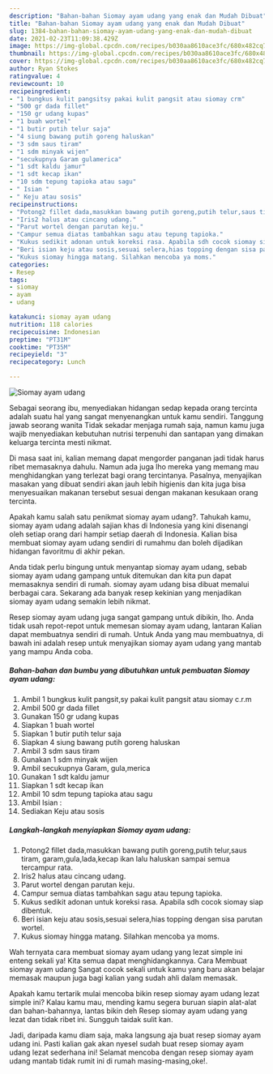 ```yaml
---
description: "Bahan-bahan Siomay ayam udang yang enak dan Mudah Dibuat"
title: "Bahan-bahan Siomay ayam udang yang enak dan Mudah Dibuat"
slug: 1384-bahan-bahan-siomay-ayam-udang-yang-enak-dan-mudah-dibuat
date: 2021-02-23T11:09:38.429Z
image: https://img-global.cpcdn.com/recipes/b030aa8610ace3fc/680x482cq70/siomay-ayam-udang-foto-resep-utama.jpg
thumbnail: https://img-global.cpcdn.com/recipes/b030aa8610ace3fc/680x482cq70/siomay-ayam-udang-foto-resep-utama.jpg
cover: https://img-global.cpcdn.com/recipes/b030aa8610ace3fc/680x482cq70/siomay-ayam-udang-foto-resep-utama.jpg
author: Ryan Stokes
ratingvalue: 4
reviewcount: 10
recipeingredient:
- "1 bungkus kulit pangsitsy pakai kulit pangsit atau siomay crm"
- "500 gr dada fillet"
- "150 gr udang kupas"
- "1 buah wortel"
- "1 butir putih telur saja"
- "4 siung bawang putih goreng haluskan"
- "3 sdm saus tiram"
- "1 sdm minyak wijen"
- "secukupnya Garam gulamerica"
- "1 sdt kaldu jamur"
- "1 sdt kecap ikan"
- "10 sdm tepung tapioka atau sagu"
- " Isian "
- " Keju atau sosis"
recipeinstructions:
- "Potong2 fillet dada,masukkan bawang putih goreng,putih telur,saus tiram, garam,gula,lada,kecap ikan lalu haluskan sampai semua tercampur rata."
- "Iris2 halus atau cincang udang."
- "Parut wortel dengan parutan keju."
- "Campur semua diatas tambahkan sagu atau tepung tapioka."
- "Kukus sedikit adonan untuk koreksi rasa. Apabila sdh cocok siomay siap dibentuk."
- "Beri isian keju atau sosis,sesuai selera,hias topping dengan sisa parutan wortel."
- "Kukus siomay hingga matang. Silahkan mencoba ya moms."
categories:
- Resep
tags:
- siomay
- ayam
- udang

katakunci: siomay ayam udang 
nutrition: 118 calories
recipecuisine: Indonesian
preptime: "PT31M"
cooktime: "PT35M"
recipeyield: "3"
recipecategory: Lunch

---
```



![Siomay ayam udang](https://img-global.cpcdn.com/recipes/b030aa8610ace3fc/680x482cq70/siomay-ayam-udang-foto-resep-utama.jpg)

Sebagai seorang ibu, menyediakan hidangan sedap kepada orang tercinta adalah suatu hal yang sangat menyenangkan untuk kamu sendiri. Tanggung jawab seorang  wanita Tidak sekadar menjaga rumah saja, namun kamu juga wajib menyediakan kebutuhan nutrisi terpenuhi dan santapan yang dimakan keluarga tercinta mesti nikmat.

Di masa  saat ini, kalian memang dapat mengorder panganan jadi tidak harus ribet memasaknya dahulu. Namun ada juga lho mereka yang memang mau menghidangkan yang terlezat bagi orang tercintanya. Pasalnya, menyajikan masakan yang dibuat sendiri akan jauh lebih higienis dan kita juga bisa menyesuaikan makanan tersebut sesuai dengan makanan kesukaan orang tercinta. 



Apakah kamu salah satu penikmat siomay ayam udang?. Tahukah kamu, siomay ayam udang adalah sajian khas di Indonesia yang kini disenangi oleh setiap orang dari hampir setiap daerah di Indonesia. Kalian bisa membuat siomay ayam udang sendiri di rumahmu dan boleh dijadikan hidangan favoritmu di akhir pekan.

Anda tidak perlu bingung untuk menyantap siomay ayam udang, sebab siomay ayam udang gampang untuk ditemukan dan kita pun dapat memasaknya sendiri di rumah. siomay ayam udang bisa dibuat memalui berbagai cara. Sekarang ada banyak resep kekinian yang menjadikan siomay ayam udang semakin lebih nikmat.

Resep siomay ayam udang juga sangat gampang untuk dibikin, lho. Anda tidak usah repot-repot untuk memesan siomay ayam udang, lantaran Kalian dapat membuatnya sendiri di rumah. Untuk Anda yang mau membuatnya, di bawah ini adalah resep untuk menyajikan siomay ayam udang yang mantab yang mampu Anda coba.

<!--inarticleads1-->

##### Bahan-bahan dan bumbu yang dibutuhkan untuk pembuatan Siomay ayam udang:

1. Ambil 1 bungkus kulit pangsit,sy pakai kulit pangsit atau siomay c.r.m
1. Ambil 500 gr dada fillet
1. Gunakan 150 gr udang kupas
1. Siapkan 1 buah wortel
1. Siapkan 1 butir putih telur saja
1. Siapkan 4 siung bawang putih goreng haluskan
1. Ambil 3 sdm saus tiram
1. Gunakan 1 sdm minyak wijen
1. Ambil secukupnya Garam, gula,merica
1. Gunakan 1 sdt kaldu jamur
1. Siapkan 1 sdt kecap ikan
1. Ambil 10 sdm tepung tapioka atau sagu
1. Ambil  Isian :
1. Sediakan  Keju atau sosis




<!--inarticleads2-->

##### Langkah-langkah menyiapkan Siomay ayam udang:

1. Potong2 fillet dada,masukkan bawang putih goreng,putih telur,saus tiram, garam,gula,lada,kecap ikan lalu haluskan sampai semua tercampur rata.
1. Iris2 halus atau cincang udang.
1. Parut wortel dengan parutan keju.
1. Campur semua diatas tambahkan sagu atau tepung tapioka.
1. Kukus sedikit adonan untuk koreksi rasa. Apabila sdh cocok siomay siap dibentuk.
1. Beri isian keju atau sosis,sesuai selera,hias topping dengan sisa parutan wortel.
1. Kukus siomay hingga matang. Silahkan mencoba ya moms.




Wah ternyata cara membuat siomay ayam udang yang lezat simple ini enteng sekali ya! Kita semua dapat menghidangkannya. Cara Membuat siomay ayam udang Sangat cocok sekali untuk kamu yang baru akan belajar memasak maupun juga bagi kalian yang sudah ahli dalam memasak.

Apakah kamu tertarik mulai mencoba bikin resep siomay ayam udang lezat simple ini? Kalau kamu mau, mending kamu segera buruan siapin alat-alat dan bahan-bahannya, lantas bikin deh Resep siomay ayam udang yang lezat dan tidak ribet ini. Sungguh taidak sulit kan. 

Jadi, daripada kamu diam saja, maka langsung aja buat resep siomay ayam udang ini. Pasti kalian gak akan nyesel sudah buat resep siomay ayam udang lezat sederhana ini! Selamat mencoba dengan resep siomay ayam udang mantab tidak rumit ini di rumah masing-masing,oke!.

